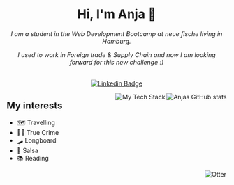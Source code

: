 <h1 align="center">Hi, I'm Anja 👋</h1>
<div align="center">

###### I am a student in the Web Development Bootcamp at neue fische living in Hamburg. <p> I used to work in Foreign trade & Supply Chain and now I am looking forward for this new challenge :)</p>
  [![Linkedin Badge](https://img.shields.io/badge/LinkedIn-0077B5?style=for-the-badge&logo=linkedin&logoColor=white
)](https://www.linkedin.com/in/anja-siewert-42975118a/)

  <a href="https://github.com/anuraghazra/github-readme-stats">
    <img align="right" src="https://github-readme-stats.vercel.app/api?username=anjasiewert&show_icons=true&theme=radical" alt="Anjas GitHub stats">
  </a>
  <a href="https://github-readme-tech-stack.vercel.app/api/cards?align=right&lineCount=3&line1=HTML5,HTML5,f56e14;CSS3,CSS3,4877e5;JavaScript,JavaScript,e9ed02;&line2=React,React,0aaccd;Next.js,Next.js,5a007a;&line3=Git,Git,d07335;GItHub,GitHub,4a4d4f;">
    <img align="right" src="https://github-readme-tech-stack.vercel.app/api/cards?align=right&lineCount=3&line1=HTML5,HTML5,f56e14;CSS3,CSS3,4877e5;JavaScript,JavaScript,e9ed02;&line2=React,React,0aaccd;Next.js,Next.js,5a007a;&line3=Git,Git,d07335;GItHub,GitHub,4a4d4f;" alt="My Tech Stack">
  </a>
  
</div>

<div align="left">
  
## My interests  </br>                                                                                                                                                                 
- 🗺️ Travelling </br>
- 🕵️‍♀️ True Crime  </br> 
- :skateboard: Longboard </br> 
- :dancers: Salsa </br> 
- 📚 Reading    </br> 
</div>

<div align="right" style="margin-right: 1px;">
  <img src="https://media.giphy.com/media/1CrejqXxVZs9q/giphy.gif" alt="Otter">
</div>
